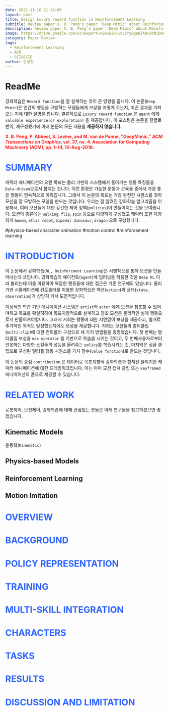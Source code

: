 ```yaml
---
date: 2021-11-10 21:28:00
layout: post
title: Design Luxury reward function in Reinforcement Learning
subtitle: Review paper X. B. Peng's paper 'Deep Mimic' about Reinforcement Learning
description: Review paper X. B. Peng's paper 'Deep Mimic' about Reinforcement Learning
image: https://drive.google.com/uc?export=view&id=1cviYyQgeBiA9i9dNiDAQ8AMkD8jFr0xw
category: Paper Review
tags:
  - Reinforcement Learning
  - ACM
  - SCI&SCIE
author: 안상현
---
```




# ReadMe

 강화학습은 `Reward Function`을 잘 설계하는 것이 큰 영향을 줍니다. 이 논문(`Deep Mimic`)은 인간의 행동을 모방하는 모델들에게 보상을 어떻게 주는지, 어떤 결과를 가져오는 지에 대한 설명을 합니다. 결론적으로 `Luxury reward function` 은 `agent` 에게 `valuable experience(or exploration)` 을 제공합니다. 이 포스팅은 논문을 한글로 번역, 재구성했기에 아래 논문의 모든 내용을 **제공하지 않습니다.**

<span style="color:#FF2020">**X. B. Peng, P. Abbeel, S. Levine, and M. van de Panne, “DeepMimic,” *ACM Transactions on Graphics*, vol. 37, no. 4. Association for Computing Machinery (ACM), pp. 1–14, 10-Aug-2018.**</span>

# <span style="color:#2E64FE">SUMMARY</span>

캐릭터 애니메이션의 오랜 목표는 물리 기반의 시스템에서 돌아가는 행동 특징들을 `Data-driven`으로서 합치는 겁니다. 이런 환경은  가능한 운동과 근육들 중에서 가장 좋은 행동이 연속적으로 이뤄집니다. 그래서 이 논문의 목표는 가장 완전한 시퀀스를 찾아 모션을 잘 모방하는 모델을 만드는 것입니다. 우리는 잘 알려진 강화학습 알고리즘을 이용해서, 여러 모션들에 대한 강건한 제어 정책(`policies`)이 만들어지는 것을 보여줍니다. 모션의 종류에는 `walking`, `flip`, `spin` 등으로 다양하게 구성했고 캐릭터 또한 다양하게 `human`, `atlas robot`, `bipedal dinosaur`, `dragon` 으로 구성했니다. 

#physics-based character animation #motion control #reinforcement learning

# <span style="color:#2E64FE">INTRODUCTION</span>

 이 논문에서 강화학습(`RL, Reinforcment Learning`)은 시행착오를 통해 모션을 만들어내는데 쓰입니다. 강화학습의 에이전트(`agent`)에 딥러닝을 적용한 것을 `Deep RL` 이라 불리는데  이를 이용하여 복잡한 행동들에 대한 접근은 기존 연구에도 있습니다. 물리 기반 시뮬레이션에 컨트롤러를 이용한 강화학습은 액션(`action`)과 상태(`state`, `observation`)가 상당히 커서 도전적입니다.

 이상적인 학습 기반 애니메이션 시스템은 `artist`와 `actor` 에게 모션을 참조할 수 있어야하고 목표를 확실히하여 목표지향적으로 설계하고 참조 모션은 물리적인 실제 행동으로서 만들어져야합니다. 그래서 저희는 행동에 대한 지연없이 보상을 제공하고, 별개로 추가적인 목적도 달성했는지에도 보상을 제공합니다. 저희는 모션들의 멀티클립(`multi-clip`)에 대한 컨트롤러 구성으로 세 가지 방법들을 증명했습니다. 첫 번째는 멀티클립 보상을 `max operator` 를 기반으로 학습을 시키는 것이고, 두 번째사용자로부터 반응하는 다양한 스킬들의 성능을 올려주는 `policy`를 학습시키는 것, 마지막은 싱글 클립으로 구성된 멀티플 행동 시퀀스를 가치 함수(`value function`)로 만드는 것입니다.

 이 논문의 중심 `contribution` 은 데이터로 목표지향적 강화학습과 합쳐진 물리기반 캐릭터 애니메이션에 대한 프레임워크입니다. 이는 아마 모션 캡쳐 클립 또는 `keyframed` 애니메이션의 폼으로 제공할 수 있습니다. 

# <span style="color:#2E64FE">RELATED WORK</span>

 로봇제어, 모션제어, 강화학습에 대해 관심있는 분들은 아래 연구들을 참고하셨으면 좋겠습니다.

## Kinematic Models

운동학(`Kinematic`)

## Physics-based Models

## Reinforcement Learning

## Motion Imitation

# <span style="color:#2E64FE">OVERVIEW</span>

# <span style="color:#2E64FE">BACKGROUND</span>

# <span style="color:#2E64FE">POLICY REPRESENTATION</span>

# <span style="color:#2E64FE">TRAINING</span>

# <span style="color:#2E64FE">MULTI-SKILL INTEGRATION</span>

# <span style="color:#2E64FE">CHARACTERS</span>

# <span style="color:#2E64FE">TASKS</span>

# <span style="color:#2E64FE">RESULTS</span>

# <span style="color:#2E64FE">DISCUSSION AND LIMITATION</span>

